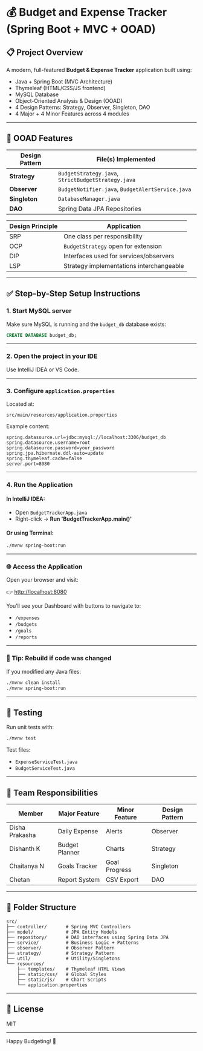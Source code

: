 # 💰 Budget and Expense Tracker (Spring Boot + MVC + OOAD)

## 📋 Project Overview
A modern, full-featured **Budget & Expense Tracker** application built using:
- Java + Spring Boot (MVC Architecture)
- Thymeleaf (HTML/CSS/JS frontend)
- MySQL Database
- Object-Oriented Analysis & Design (OOAD)
- 4 Design Patterns: Strategy, Observer, Singleton, DAO
- 4 Major + 4 Minor Features across 4 modules

---

## 🧠 OOAD Features
| Design Pattern | File(s) Implemented |
|----------------|---------------------|
| **Strategy**   | `BudgetStrategy.java`, `StrictBudgetStrategy.java` |
| **Observer**   | `BudgetNotifier.java`, `BudgetAlertService.java` |
| **Singleton**  | `DatabaseManager.java` |
| **DAO**        | Spring Data JPA Repositories |

| Design Principle | Application |
|------------------|-------------|
| SRP              | One class per responsibility |
| OCP              | `BudgetStrategy` open for extension |
| DIP              | Interfaces used for services/observers |
| LSP              | Strategy implementations interchangeable |

---

## ✅ Step-by-Step Setup Instructions

### 1. Start MySQL server
Make sure MySQL is running and the `budget_db` database exists:

```sql
CREATE DATABASE budget_db;
```

---

### 2. Open the project in your IDE
Use IntelliJ IDEA or VS Code.

---

### 3. Configure `application.properties`
Located at:
```
src/main/resources/application.properties
```

Example content:

```properties
spring.datasource.url=jdbc:mysql://localhost:3306/budget_db
spring.datasource.username=root
spring.datasource.password=your_password
spring.jpa.hibernate.ddl-auto=update
spring.thymeleaf.cache=false
server.port=8080
```

---

### 4. Run the Application

#### In IntelliJ IDEA:
- Open `BudgetTrackerApp.java`
- Right-click → **Run 'BudgetTrackerApp.main()'**

#### Or using Terminal:
```bash
./mvnw spring-boot:run
```

---

### 🌐 Access the Application
Open your browser and visit:

👉 [http://localhost:8080](http://localhost:8080)

You’ll see your Dashboard with buttons to navigate to:

- `/expenses`
- `/budgets`
- `/goals`
- `/reports`

---

### 🔁 Tip: Rebuild if code was changed
If you modified any Java files:

```bash
./mvnw clean install
./mvnw spring-boot:run
```

---

## 🧪 Testing
Run unit tests with:
```bash
./mvnw test
```
Test files:
- `ExpenseServiceTest.java`
- `BudgetServiceTest.java`

---

## 👥 Team Responsibilities
| Member        | Major Feature      | Minor Feature  | Design Pattern |
|---------------|--------------------|----------------|----------------|
| Disha Prakasha| Daily Expense      | Alerts         | Observer       |
| Dishanth K    | Budget Planner     | Charts         | Strategy       |
| Chaitanya N   | Goals Tracker      | Goal Progress  | Singleton      |
| Chetan        | Report System      | CSV Export     | DAO            |

---

## 📂 Folder Structure
```
src/
├── controller/       # Spring MVC Controllers
├── model/            # JPA Entity Models
├── repository/       # DAO interfaces using Spring Data JPA
├── service/          # Business Logic + Patterns
├── observer/         # Observer Pattern
├── strategy/         # Strategy Pattern
├── util/             # Utility/Singletons
└── resources/
    ├── templates/    # Thymeleaf HTML Views
    ├── static/css/   # Global Styles
    ├── static/js/    # Chart Scripts
    └── application.properties
```

---

## 📜 License
MIT

---

Happy Budgeting! 🎯
